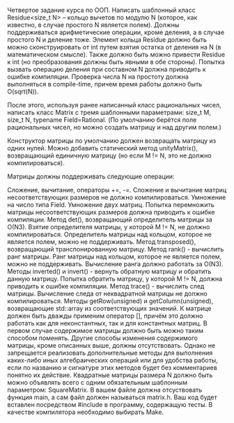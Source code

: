 Четвертое задание курса по ООП.
Написать шаблонный класс Residue<size_t N> – кольцо вычетов по модулю N (которое, как известно, в случае простого N является полем). Должны поддерживаться арифметические операции, кроме деления, а в случае простого N и деление тоже. Элемент кольца Residue<N> должно быть можно сконструировать от int путем взятия остатка от деления на N (в математическом смысле). Также должно быть можно привести Residue<N> к int (но преобразования должны быть явными в обе стороны). Попытка вызвать операцию деления при составном N должна приводить к ошибке компиляции. Проверка числа N на простоту должна выполняться в compile-time, причем время работы должно быть O(sqrt(N)).

После этого, используя ранее написанный класс рациональных чисел, написать класс Matrix с тремя шаблонными параметрами: size_t M, size_t N, typename Field=Rational. (По умолчанию берётся поле рациональных чисел, но можно создать матрицу и над другим полем.)

Конструктор матрицы по умолчанию должен возвращать матрицу из одних нулей. Можно добавить статический метод unityMatrix(), возвращающий единичную матрицу (но если M != N, это не должно компилироваться).

Матрицы должны поддерживать следующие операции:

Сложение, вычитание, операторы +=, -=. Сложение и вычитание матриц несоответствующих размеров не должно компилироваться.
Умножение на число типа Field.
Умножение двух матриц. Попытка перемножить матрицы несоответствующих размеров должна приводить к ошибке компиляции.
Метод det(), возвращающий определитель матрицы за O(N3). Взятие определителя матрицы, у которой M != N, не должно компилироваться. Определитель матрицы над кольцом, которое не является полем, можно не поддерживать.
Метод transposed(), возвращающий транспонированную матрицу.
Метод rank() - вычислить ранг матрицы. Ранг матрицы над кольцом, которое не является полем, можно не поддерживать. Вычисление ранга должно работать за O(N3).
Методы inverted() и invert() - вернуть обратную матрицу и обратить данную матрицу. Попытка обратить матрицу, у которой M != N, должна приводить к ошибке компиляции.
Метод trace() - вычислить след матрицы. Вычисление следа от неквадратной матрицы не должно компилироваться.
Методы getRow(unsigned) и getColumn(unsigned), возвращающие std::array из соответствующих значений.
К матрице должен быть дважды применим оператор [], причём это должно работать как для неконстантных, так и для константных матриц. В первом случае содержимое матрицы должно быть можно таким способом поменять.
Другие способы изменения содержимого матрицы, кроме описанных выше, должны отсутствовать. Однако не запрещается реализовать дополнительные методы для выполнения каких-либо иных алгебраических операций или для удобства работы, если по названию и сигнатуре этих методов будет без комментариев понятно их действие. Квадратные матрицы размера N должно быть можно объявлять всего с одним обязательным шаблонным параметром: SquareMatrix<N>.
В вашем файле должна отсуствовать функция main, а сам файл должен называться matrix.h. Ваш код будет вставлен посредством #include в программу, содержащую тесты. В качестве компилятора необходимо выбирать Make.
